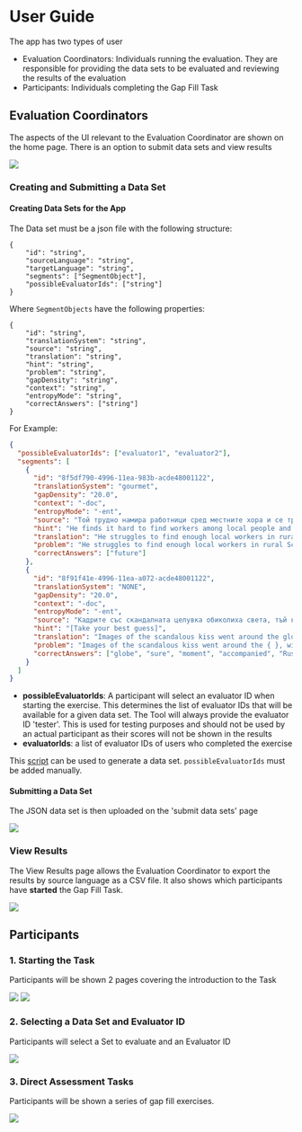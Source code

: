 # User Guide

The app has two types of user

- Evaluation Coordinators: Individuals running the evaluation. They are responsible for providing the data sets to be evaluated and reviewing the results of the evaluation
- Participants: Individuals completing the Gap Fill Task

## Evaluation Coordinators

The aspects of the UI relevant to the Evaluation Coordinator are shown on the home page. There is an option to submit data sets and view results

![](./images/evaluationCoordinator.png)

### Creating and Submitting a Data Set

#### Creating Data Sets for the App

The Data set must be a json file with the following structure:

```
{
    "id": "string",
    "sourceLanguage": "string",
    "targetLanguage": "string",
    "segments": ["SegmentObject"],
    "possibleEvaluatorIds": ["string"]
}
```

Where `SegmentObjects` have the following properties:

```
{
    "id": "string",
    "translationSystem": "string",
    "source": "string",
    "translation": "string",
    "hint": "string",
    "problem": "string",
    "gapDensity": "string",
    "context": "string",
    "entropyMode": "string",
    "correctAnswers": ["string"]
}
```

For Example:

```json
{
  "possibleEvaluatorIds": ["evaluator1", "evaluator2"],
  "segments": [
    {
      "id": "8f5df790-4996-11ea-983b-acde48001122",
      "translationSystem": "gourmet",
      "gapDensity": "20.0",
      "context": "-doc",
      "entropyMode": "-ent",
      "source": "Той трудно намира работници сред местните хора и се тревожи за бъдещето.",
      "hint": "He finds it hard to find workers among local people and worries about the future.",
      "translation": "He struggles to find enough local workers in rural Scotland to work in the field and is worried about the future.",
      "problem": "He struggles to find enough local workers in rural Scotland to work in the field and is worried about the { }.",
      "correctAnswers": ["future"]
    },
    {
      "id": "8f91f41e-4996-11ea-a072-acde48001122",
      "translationSystem": "NONE",
      "gapDensity": "20.0",
      "context": "-doc",
      "entropyMode": "-ent",
      "source": "Кадрите със скандалната целувка обиколиха света, тъй като музикантите споделиха в Инстаграм снимката с думите: 'Русия, обичаме те'.",
      "hint": "[Take your best guess]",
      "translation": "Images of the scandalous kiss went around the globe, with the group making sure they shared the moment on Instagram accompanied by the words: “Russia, we love you”.",
      "problem": "Images of the scandalous kiss went around the { }, with the group making { } they shared the { } on Instagram { } by the words: “{ }, we love you”.",
      "correctAnswers": ["globe", "sure", "moment", "accompanied", "Russia"]
    }
  ]
}
```

- **possibleEvaluatorIds**: A participant will select an evaluator ID when starting the exercise. This determines the list of evaluator IDs that will be available for a given data set. The Tool will always provide the evaluator ID 'tester'. This is used for testing purposes and should not be used by an actual participant as their scores will not be shown in the results
- **evaluatorIds**: a list of evaluator IDs of users who completed the exercise

This [script](https://gitlab.com/mlforcada/bbc-dw-gf) can be used to generate a data set. `possibleEvaluatorIds` must be added manually.

#### Submitting a Data Set

The JSON data set is then uploaded on the 'submit data sets' page

![](./images/submitDataset.png)

### View Results

The View Results page allows the Evaluation Coordinator to export the results by source language as a CSV file. It also shows which participants have **started** the Gap Fill Task.

![](./images/exportData.png)

## Participants

### 1. Starting the Task

Participants will be shown 2 pages covering the introduction to the Task

![](./images/index.png)
![](./images/furtherInfo.png)

### 2. Selecting a Data Set and Evaluator ID

Participants will select a Set to evaluate and an Evaluator ID

![](./images/idSelection.png)

### 3. Direct Assessment Tasks

Participants will be shown a series of gap fill exercises.

![](./images/gapFill.png)
